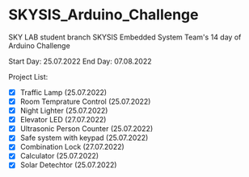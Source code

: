 # SKYSIS_Arduino_Challenge
SKY LAB student branch SKYSIS Embedded System Team's 14 day of Arduino Challenge

Start Day: 25.07.2022
End Day: 07.08.2022


Project List:

  * [x] Traffic Lamp (25.07.2022)
  * [x] Room Temprature Control (25.07.2022)
  * [x] Night Lighter (25.07.2022)
  * [x] Elevator LED (27.07.2022)
  * [x] Ultrasonic Person Counter (25.07.2022)
  * [x] Safe system with keypad (25.07.2022)
  * [x] Combination Lock (27.07.2022)
  * [x] Calculator (25.07.2022)
  * [x] Solar Detechtor (25.07.2022)

